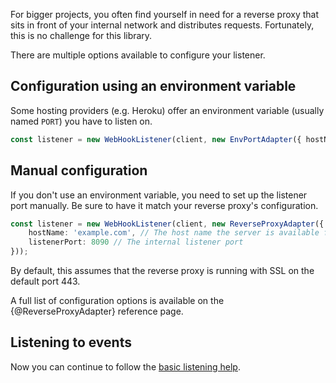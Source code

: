 For bigger projects, you often find yourself in need for a reverse proxy that sits in front of your internal network and distributes requests. Fortunately, this is no challenge for this library.

There are multiple options available to configure your listener.

## Configuration using an environment variable

Some hosting providers (e.g. Heroku) offer an environment variable (usually named `PORT`) you have to listen on.

```typescript
const listener = new WebHookListener(client, new EnvPortAdapter({ hostName: 'example.herokuapp.com' }));
```

## Manual configuration

If you don't use an environment variable, you need to set up the listener port manually. Be sure to have it match your reverse proxy's configuration.

```typescript
const listener = new WebHookListener(client, new ReverseProxyAdapter({
    hostName: 'example.com', // The host name the server is available from
    listenerPort: 8090 // The internal listener port
}));
```

By default, this assumes that the reverse proxy is running with SSL on the default port 443.

A full list of configuration options is available on the {@ReverseProxyAdapter} reference page.

## Listening to events

Now you can continue to follow the [basic listening help](/twitch-webhooks/docs/basic-usage/listening-to-events).

